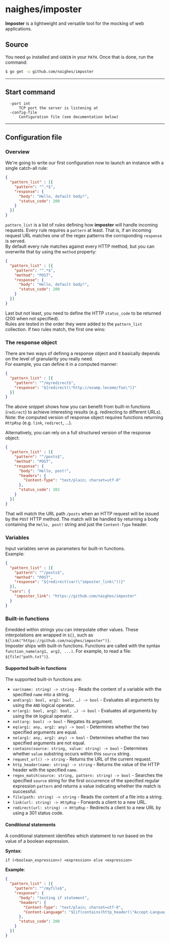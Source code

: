 # naighes/imposter

**Imposter** is a lightweight and versatile tool for the mocking of web applications.

## Source
You need `go` installed and `GOBIN` in your `PATH`. Once that is done, run the
command:
```sh
$ go get -u github.com/naighes/imposter
```

---

## Start command
```console
  -port int
      TCP port the server is listening at
  -config-file
      Configuration file (see documentation below)
```

---

## Configuration file

### Overview

We're going to write our first configuration now to launch an instance with a single catch-all rule:

```json
{
  "pattern_list" : [{
    "pattern": "^.*$",
    "response": {
      "body": "Hello, default body!",
      "status_code": 200
    }
  }]
}
```

`pattern_list` is a list of _rules_ defining how **imposter** will handle incoming requests. Every rule requires a `pattern` at least. That is, if an incoming request URL matches one of the regex patterns the corrisponding `response` is served.  
By default every rule matches against every HTTP method, but you can overwrite that by using the `method` property:

```json
{
  "pattern_list" : [{
    "pattern": "^.*$",
    "method": "POST",
    "response": {
      "body": "Hello, default body!",
      "status_code": 200
    }
  }]
}
```

Last but not least, you need to define the HTTP `status_code` to be returned (200 when not specified).  
Rules are tested in the order they were added to the `pattern_list` collection. If two rules match, the first one wins:

### The response object

There are two ways of definng a response object and it basically depends on the level of granularity you really need.  
For example, you can define it in a computed manner:

```json
{
  "pattern_list" : [{
    "pattern": "^/myredirect$",
    "response": "${redirect(\"http://examp.lecome/foo\")}"
  }]
}
```

The above snippet shows how you can benefit from built-in functions (`redirect`) to achieve interesting results (e.g. redirecting to different URLs).  
Note: the computed version of response object requires functions returning `HttpRsp` (e.g. `link`, `redirect`, …).  

Alternatively, you can rely on a full structured version of the response object:

```json
{
  "pattern_list" : [{
    "pattern": "^/posts$",
    "method": "POST",
    "response": {
      "body": "Hello, post!",
      "headers": {
        "Content-Type": "text/plain; charset=utf-8"
      },
      "status_code": 202
    }
  }]
}
```

That will match the URL path `/posts` when an HTTP request will be issued by the `POST` HTTP method. The match will be handled by returning a body containing the `Hello, post!` string and just the `Content-Type` header.

### Variables

Input variables serve as parameters for built-in functions.  
Example:  

```json
{
  "pattern_list" : [{
    "pattern": "^/posts$",
    "method": "POST",
    "response": "${redirect(var(\"imposter_link\"))}"
  }],
  "vars": {
    "imposter_link": "https://github.com/naighes/imposter"
  }
}
```

### Built-in functions

Emedded within strings you can interpolate other values. These interpolations are wrapped in `${}`, such as `${link("https://github.com/naighes/imposter")}`.  
Imposter ships with built-in functions. Functions are called with the syntax `function_name(arg1, arg2, ...)`. For example, to read a file: `${file("path.txt")}`.

#### Supported built-in functions
The supported built-in functions are:  

 * `var(name: string) -> string` - Reads the content of a variable with the specified `name` into a string.
 * `and(arg1: bool, arg2: bool, …) -> bool` - Evaluates all arguments by using the `AND` logical operator.
 * `or(arg1: bool, arg2: bool, …) -> bool` - Evaluates all arguments by using the `OR` logical operator.
 * `not(arg: bool) -> bool` - Negates its argument.
 * `eq(arg1: any, arg2: any) -> bool` - Determines whether the two specified arguments are equal.
 * `ne(arg1: any, arg2: any) -> bool` - Determines whether the two specified arguments are not equal.
 * `contains(source: string, value: string) -> bool` - Determines whether `value` substring occurs within this `source` string.
 * `request_url() -> string` - Returns the URL of the current request.
 * `http_header(name: string) -> string` - Returns the value of the HTTP header with the specified `name`.
 * `regex_match(source: string, pattern: string) -> bool` - Searches the specified `source` string for the first occurrence of the specified regular expression `pattern` and returns a value indicating whether the match is successful.
 * `file(path: string) -> string` - Reads the content of a file into a string.
 * `link(url: string) -> HttpRsp` - Forwards a client to a new URL.
 * `redirect(url: string) -> HttpRsp` - Redirects a client to a new URL by using a 301 status code.

#### Conditional statements
A conditional statement identifies which statement to run based on the value of a boolean expression.  

**Syntax**:  

```
if (<boolean_expression>) <expression> else <expression>
```

**Example**:  

```json
{
  "pattern_list" : [{
    "pattern": "^/myfile$",
    "response": {
      "body": "testing if statement",
      "headers": {
        "Content-Type": "text/plain; charset=utf-8",
        "Content-Language": "${if(contains(http_header(\"Accept-Language\"), \"en\")) \"en\" else \"it\"}"
      },
      "status_code": 200
    }
  }]
}
```
